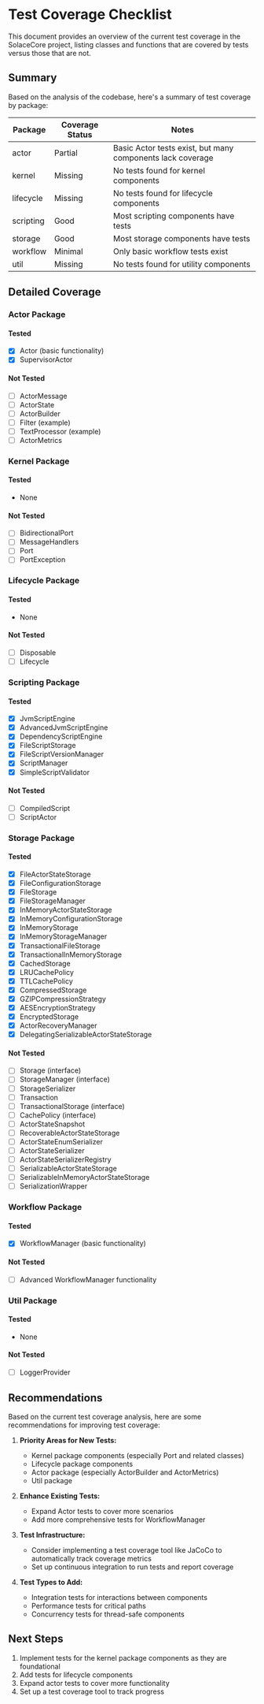 # Test Coverage Checklist

This document provides an overview of the current test coverage in the SolaceCore project, listing classes and functions that are covered by tests versus those that are not.

## Summary

Based on the analysis of the codebase, here's a summary of test coverage by package:

 Package | Coverage Status | Notes |
---------|----------------|-------|
 actor | Partial | Basic Actor tests exist, but many components lack coverage |
 kernel | Missing | No tests found for kernel components |
 lifecycle | Missing | No tests found for lifecycle components |
 scripting | Good | Most scripting components have tests |
 storage | Good | Most storage components have tests |
 workflow | Minimal | Only basic workflow tests exist |
 util | Missing | No tests found for utility components |

## Detailed Coverage

### Actor Package

#### Tested
- [x] Actor (basic functionality)
- [x] SupervisorActor

#### Not Tested
- [ ] ActorMessage
- [ ] ActorState
- [ ] ActorBuilder
- [ ] Filter (example)
- [ ] TextProcessor (example)
- [ ] ActorMetrics

### Kernel Package

#### Tested
- None

#### Not Tested
- [ ] BidirectionalPort
- [ ] MessageHandlers
- [ ] Port
- [ ] PortException

### Lifecycle Package

#### Tested
- None

#### Not Tested
- [ ] Disposable
- [ ] Lifecycle

### Scripting Package

#### Tested
- [x] JvmScriptEngine
- [x] AdvancedJvmScriptEngine
- [x] DependencyScriptEngine
- [x] FileScriptStorage
- [x] FileScriptVersionManager
- [x] ScriptManager
- [x] SimpleScriptValidator

#### Not Tested
- [ ] CompiledScript
- [ ] ScriptActor

### Storage Package

#### Tested
- [x] FileActorStateStorage
- [x] FileConfigurationStorage
- [x] FileStorage
- [x] FileStorageManager
- [x] InMemoryActorStateStorage
- [x] InMemoryConfigurationStorage
- [x] InMemoryStorage
- [x] InMemoryStorageManager
- [x] TransactionalFileStorage
- [x] TransactionalInMemoryStorage
- [x] CachedStorage
- [x] LRUCachePolicy
- [x] TTLCachePolicy
- [x] CompressedStorage
- [x] GZIPCompressionStrategy
- [x] AESEncryptionStrategy
- [x] EncryptedStorage
- [x] ActorRecoveryManager
- [x] DelegatingSerializableActorStateStorage

#### Not Tested
- [ ] Storage (interface)
- [ ] StorageManager (interface)
- [ ] StorageSerializer
- [ ] Transaction
- [ ] TransactionalStorage (interface)
- [ ] CachePolicy (interface)
- [ ] ActorStateSnapshot
- [ ] RecoverableActorStateStorage
- [ ] ActorStateEnumSerializer
- [ ] ActorStateSerializer
- [ ] ActorStateSerializerRegistry
- [ ] SerializableActorStateStorage
- [ ] SerializableInMemoryActorStateStorage
- [ ] SerializationWrapper

### Workflow Package

#### Tested
- [x] WorkflowManager (basic functionality)

#### Not Tested
- [ ] Advanced WorkflowManager functionality

### Util Package

#### Tested
- None

#### Not Tested
- [ ] LoggerProvider

## Recommendations

Based on the current test coverage analysis, here are some recommendations for improving test coverage:

1. **Priority Areas for New Tests:**
   - Kernel package components (especially Port and related classes)
   - Lifecycle package components
   - Actor package (especially ActorBuilder and ActorMetrics)
   - Util package

2. **Enhance Existing Tests:**
   - Expand Actor tests to cover more scenarios
   - Add more comprehensive tests for WorkflowManager

3. **Test Infrastructure:**
   - Consider implementing a test coverage tool like JaCoCo to automatically track coverage metrics
   - Set up continuous integration to run tests and report coverage

4. **Test Types to Add:**
   - Integration tests for interactions between components
   - Performance tests for critical paths
   - Concurrency tests for thread-safe components

## Next Steps

1. Implement tests for the kernel package components as they are foundational
2. Add tests for lifecycle components
3. Expand actor tests to cover more functionality
4. Set up a test coverage tool to track progress